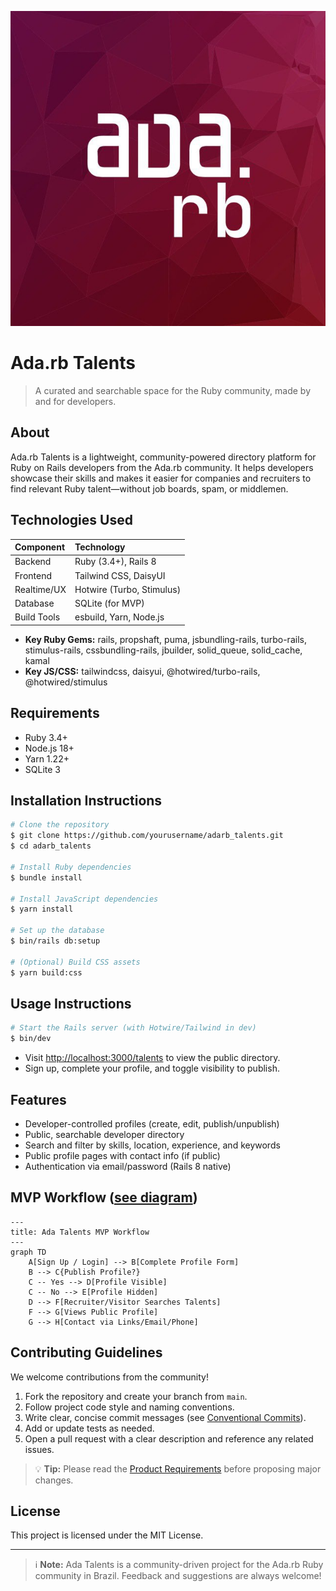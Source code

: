 ![Ada.rb Logo](public/ada_rb_logo.jpg)

# Ada.rb Talents

> A curated and searchable space for the Ruby community, made by and for developers.

## About

Ada.rb Talents is a lightweight, community-powered directory platform for Ruby on Rails developers from the Ada.rb community. It helps developers showcase their skills and makes it easier for companies and recruiters to find relevant Ruby talent—without job boards, spam, or middlemen.

## Technologies Used

| Component   | Technology                |
|:------------|:--------------------------|
| Backend     | Ruby (3.4+), Rails 8      |
| Frontend    | Tailwind CSS, DaisyUI     |
| Realtime/UX | Hotwire (Turbo, Stimulus) |
| Database    | SQLite (for MVP)          |
| Build Tools | esbuild, Yarn, Node.js    |

- **Key Ruby Gems:** rails, propshaft, puma, jsbundling-rails, turbo-rails, stimulus-rails, cssbundling-rails, jbuilder, solid_queue, solid_cache, kamal
- **Key JS/CSS:** tailwindcss, daisyui, @hotwired/turbo-rails, @hotwired/stimulus

## Requirements

- Ruby 3.4+
- Node.js 18+
- Yarn 1.22+
- SQLite 3

## Installation Instructions

```bash
# Clone the repository
$ git clone https://github.com/yourusername/adarb_talents.git
$ cd adarb_talents

# Install Ruby dependencies
$ bundle install

# Install JavaScript dependencies
$ yarn install

# Set up the database
$ bin/rails db:setup

# (Optional) Build CSS assets
$ yarn build:css
```

## Usage Instructions

```bash
# Start the Rails server (with Hotwire/Tailwind in dev)
$ bin/dev
```

- Visit [http://localhost:3000/talents](http://localhost:3000/talents) to view the public directory.
- Sign up, complete your profile, and toggle visibility to publish.

## Features

- Developer-controlled profiles (create, edit, publish/unpublish)
- Public, searchable developer directory
- Search and filter by skills, location, experience, and keywords
- Public profile pages with contact info (if public)
- Authentication via email/password (Rails 8 native)

## MVP Workflow ([see diagram](https://www.mermaidchart.com/raw/b1633ac0-9ffc-474b-8d74-549f4ab43cca?theme=light&version=v0.1&format=svg))

```mermaid
---
title: Ada Talents MVP Workflow
---
graph TD
    A[Sign Up / Login] --> B[Complete Profile Form]
    B --> C{Publish Profile?}
    C -- Yes --> D[Profile Visible]
    C -- No --> E[Profile Hidden]
    D --> F[Recruiter/Visitor Searches Talents]
    F --> G[Views Public Profile]
    G --> H[Contact via Links/Email/Phone]
```

## Contributing Guidelines

We welcome contributions from the community!

1. Fork the repository and create your branch from `main`.
2. Follow project code style and naming conventions.
3. Write clear, concise commit messages (see [Conventional Commits](https://www.conventionalcommits.org/)).
4. Add or update tests as needed.
5. Open a pull request with a clear description and reference any related issues.

> 💡 **Tip:** Please read the [Product Requirements](.cursor/rules/guidelines.mdc) before proposing major changes.

## License

This project is licensed under the MIT License.

---

> ℹ️ **Note:** Ada Talents is a community-driven project for the Ada.rb Ruby community in Brazil. Feedback and suggestions are always welcome!

